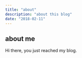 ```yaml
---
title: "about"
description: "about this blog"
date: "2018-02-11"
---
```


## about me

Hi there, you just reached my blog.
